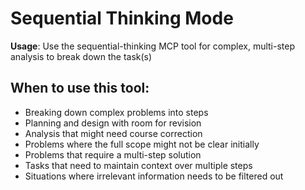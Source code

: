 # Sequential Thinking Mode

**Usage**: Use the sequential-thinking MCP tool for complex, multi-step analysis to break down the task(s)

## When to use this tool:

- Breaking down complex problems into steps
- Planning and design with room for revision
- Analysis that might need course correction
- Problems where the full scope might not be clear initially
- Problems that require a multi-step solution
- Tasks that need to maintain context over multiple steps
- Situations where irrelevant information needs to be filtered out
